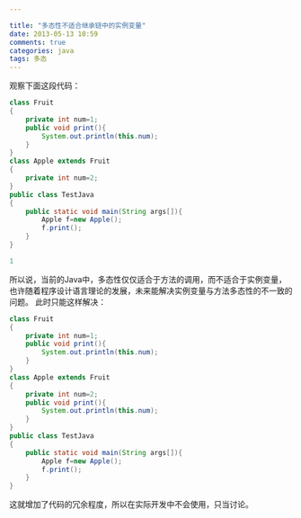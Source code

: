 ```yaml
---

title: "多态性不适合继承链中的实例变量"
date: 2013-05-13 10:59
comments: true
categories: java
tags: 多态
---
```


观察下面这段代码：
``` java Pol1
class Fruit
{
	private int num=1;
	public void print(){
		System.out.println(this.num);
	}
}
class Apple extends Fruit
{
	private int num=2;
}
public class TestJava
{
	public static void main(String args[]){
		Apple f=new Apple();
		f.print();
	}
}
```
``` java 结果为：
1
```
所以说，当前的Java中，多态性仅仅适合于方法的调用，而不适合于实例变量，也许随着程序设计语言理论的发展，未来能解决实例变量与方法多态性的不一致的问题。
此时只能这样解决：
``` java Pol2
class Fruit
{
	private int num=1;
	public void print(){
		System.out.println(this.num);
	}
}
class Apple extends Fruit
{
	private int num=2;
	public void print(){
		System.out.println(this.num);
	}
}
public class TestJava
{
	public static void main(String args[]){
		Apple f=new Apple();
		f.print();
	}
}
```
这就增加了代码的冗余程度，所以在实际开发中不会使用，只当讨论。